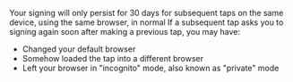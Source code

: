 Your signing will only persist for 30 days for subsequent taps on the same device, using the same browser, in normal 
If a subsequent tap asks you to signing again soon after making a previous tap, you may have:
- Changed your default browser
- Somehow loaded the tap into a different browser
- Left your browser in "incognito" mode, also known as "private" mode
<!--stackedit_data:
eyJoaXN0b3J5IjpbLTE3NjA3NzEyMDhdfQ==
-->